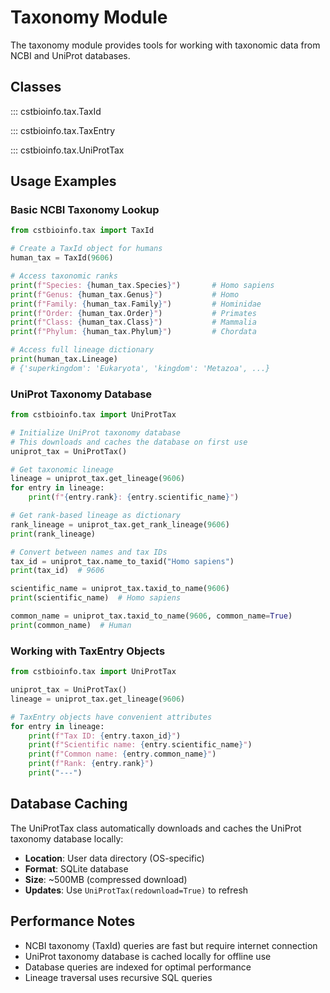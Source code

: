 # Taxonomy Module

The taxonomy module provides tools for working with taxonomic data from NCBI and UniProt databases.

## Classes

::: cstbioinfo.tax.TaxId

::: cstbioinfo.tax.TaxEntry

::: cstbioinfo.tax.UniProtTax

## Usage Examples

### Basic NCBI Taxonomy Lookup

```python
from cstbioinfo.tax import TaxId

# Create a TaxId object for humans
human_tax = TaxId(9606)

# Access taxonomic ranks
print(f"Species: {human_tax.Species}")       # Homo sapiens
print(f"Genus: {human_tax.Genus}")           # Homo  
print(f"Family: {human_tax.Family}")         # Hominidae
print(f"Order: {human_tax.Order}")           # Primates
print(f"Class: {human_tax.Class}")           # Mammalia
print(f"Phylum: {human_tax.Phylum}")         # Chordata

# Access full lineage dictionary
print(human_tax.Lineage)
# {'superkingdom': 'Eukaryota', 'kingdom': 'Metazoa', ...}
```

### UniProt Taxonomy Database

```python
from cstbioinfo.tax import UniProtTax

# Initialize UniProt taxonomy database
# This downloads and caches the database on first use
uniprot_tax = UniProtTax()

# Get taxonomic lineage
lineage = uniprot_tax.get_lineage(9606)
for entry in lineage:
    print(f"{entry.rank}: {entry.scientific_name}")

# Get rank-based lineage as dictionary
rank_lineage = uniprot_tax.get_rank_lineage(9606)
print(rank_lineage)

# Convert between names and tax IDs
tax_id = uniprot_tax.name_to_taxid("Homo sapiens")
print(tax_id)  # 9606

scientific_name = uniprot_tax.taxid_to_name(9606)
print(scientific_name)  # Homo sapiens

common_name = uniprot_tax.taxid_to_name(9606, common_name=True)
print(common_name)  # Human
```

### Working with TaxEntry Objects

```python
from cstbioinfo.tax import UniProtTax

uniprot_tax = UniProtTax()
lineage = uniprot_tax.get_lineage(9606)

# TaxEntry objects have convenient attributes
for entry in lineage:
    print(f"Tax ID: {entry.taxon_id}")
    print(f"Scientific name: {entry.scientific_name}")
    print(f"Common name: {entry.common_name}")
    print(f"Rank: {entry.rank}")
    print("---")
```

## Database Caching

The UniProtTax class automatically downloads and caches the UniProt taxonomy database locally:

- **Location**: User data directory (OS-specific)
- **Format**: SQLite database
- **Size**: ~500MB (compressed download)
- **Updates**: Use `UniProtTax(redownload=True)` to refresh

## Performance Notes

- NCBI taxonomy (TaxId) queries are fast but require internet connection
- UniProt taxonomy database is cached locally for offline use
- Database queries are indexed for optimal performance
- Lineage traversal uses recursive SQL queries
